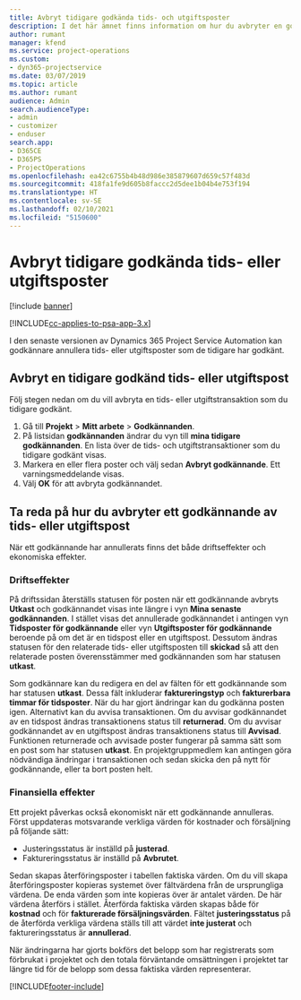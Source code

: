 ```yaml
---
title: Avbryt tidigare godkända tids- och utgiftsposter
description: I det här ämnet finns information om hur du avbryter en godkänd projekttid och utgiftstransaktion.
author: rumant
manager: kfend
ms.service: project-operations
ms.custom:
- dyn365-projectservice
ms.date: 03/07/2019
ms.topic: article
ms.author: rumant
audience: Admin
search.audienceType:
- admin
- customizer
- enduser
search.app:
- D365CE
- D365PS
- ProjectOperations
ms.openlocfilehash: ea42c6755b4b48d986e385879607d659c57f483d
ms.sourcegitcommit: 418fa1fe9d605b8faccc2d5dee1b04b4e753f194
ms.translationtype: HT
ms.contentlocale: sv-SE
ms.lasthandoff: 02/10/2021
ms.locfileid: "5150600"
---
```

# <a name="cancel-previously-approved-time-or-expense-entries"></a>Avbryt tidigare godkända tids- eller utgiftsposter

[!include [banner](../includes/psa-now-project-operations.md)]

[!INCLUDE[cc-applies-to-psa-app-3.x](../includes/cc-applies-to-psa-app-3x.md)]

I den senaste versionen av Dynamics 365 Project Service Automation kan godkännare annullera tids- eller utgiftsposter som de tidigare har godkänt.

## <a name="cancel-a-previously-approved-time-or-expense-entry"></a>Avbryt en tidigare godkänd tids- eller utgiftspost

Följ stegen nedan om du vill avbryta en tids- eller utgiftstransaktion som du tidigare godkänt.

1. Gå till **Projekt** \> **Mitt arbete** \> **Godkännanden**.
2. På listsidan **godkännanden** ändrar du vyn till **mina tidigare godkännanden**. En lista över de tids- och utgiftstransaktioner som du tidigare godkänt visas.
3. Markera en eller flera poster och välj sedan **Avbryt godkännande**. Ett varningsmeddelande visas.
4. Välj **OK** för att avbryta godkännandet.

## <a name="understand-the-impact-of-canceling-a-time-or-expense-entry-approval"></a>Ta reda på hur du avbryter ett godkännande av tids- eller utgiftspost

När ett godkännande har annullerats finns det både driftseffekter och ekonomiska effekter.

### <a name="operational-impact"></a>Driftseffekter

På driftssidan återställs statusen för posten när ett godkännande avbryts **Utkast** och godkännandet visas inte längre i vyn **Mina senaste godkännanden**. I stället visas det annullerade godkännandet i antingen vyn **Tidsposter för godkännande** eller vyn **Utgiftsposter för godkännande** beroende på om det är en tidspost eller en utgiftspost. Dessutom ändras statusen för den relaterade tids- eller utgiftsposten till **skickad** så att den relaterade posten överensstämmer med godkännanden som har statusen **utkast**.

Som godkännare kan du redigera en del av fälten för ett godkännande som har statusen **utkast**. Dessa fält inkluderar **faktureringstyp** och **fakturerbara timmar för tidsposter**. När du har gjort ändringar kan du godkänna posten igen. Alternativt kan du avvisa transaktionen. Om du avvisar godkännandet av en tidspost ändras transaktionens status till **returnerad**. Om du avvisar godkännandet av en utgiftspost ändras transaktionens status till **Avvisad**. Funktionen returnerade och avvisade poster fungerar på samma sätt som en post som har statusen **utkast**. En projektgruppmedlem kan antingen göra nödvändiga ändringar i transaktionen och sedan skicka den på nytt för godkännande, eller ta bort posten helt.

### <a name="financial-impact"></a>Finansiella effekter

Ett projekt påverkas också ekonomiskt när ett godkännande annulleras. Först uppdateras motsvarande verkliga värden för kostnader och försäljning på följande sätt:

- Justeringsstatus är inställd på **justerad**.
- Faktureringsstatus är inställd på **Avbrutet**.

Sedan skapas återföringsposter i tabellen faktiska värden. Om du vill skapa återföringsposter kopieras systemet över fältvärdena från de ursprungliga värdena. De enda värden som inte kopieras över är antalet värden. De här värdena återförs i stället. Återförda faktiska värden skapas både för **kostnad** och för **fakturerade försäljningsvärden**. Fältet **justeringsstatus** på de återförda verkliga värdena ställs till att värdet **inte justerat** och faktureringsstatus är **annullerad**.

När ändringarna har gjorts bokförs det belopp som har registrerats som förbrukat i projektet och den totala förväntande omsättningen i projektet tar längre tid för de belopp som dessa faktiska värden representerar.


[!INCLUDE[footer-include](../includes/footer-banner.md)]